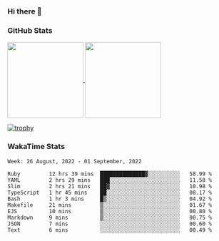 ### Hi there 👋

### GitHub Stats

<a href="https://github.com/anuraghazra/github-readme-stats">
  <img align="center" height="170px" src="https://github-readme-stats.vercel.app/api/top-langs/?username=tksfjt1024&layout=compact&count_private=true&show_icons=true&show_icons=true&theme=graywhite" />
</a>
<a href="https://github.com/anuraghazra/github-readme-stats">
  <img align="center" height="170px" src="https://github-readme-stats.vercel.app/api?username=tksfjt1024&count_private=true&show_icons=true&show_icons=true&theme=graywhite" />
</a>

[![trophy](https://github-profile-trophy.vercel.app/?username=tksfjt1024)](https://github.com/ryo-ma/github-profile-trophy)

### WakaTime Stats

<!--START_SECTION:waka-->
```text
Week: 26 August, 2022 - 01 September, 2022

Ruby         12 hrs 39 mins  ██████████████▓░░░░░░░░░░   58.99 % 
YAML         2 hrs 29 mins   ███░░░░░░░░░░░░░░░░░░░░░░   11.58 % 
Slim         2 hrs 21 mins   ██▓░░░░░░░░░░░░░░░░░░░░░░   10.98 % 
TypeScript   1 hr 45 mins    ██░░░░░░░░░░░░░░░░░░░░░░░   08.17 % 
Bash         1 hr 3 mins     █▒░░░░░░░░░░░░░░░░░░░░░░░   04.92 % 
Makefile     21 mins         ▒░░░░░░░░░░░░░░░░░░░░░░░░   01.67 % 
EJS          10 mins         ▒░░░░░░░░░░░░░░░░░░░░░░░░   00.80 % 
Markdown     9 mins          ▒░░░░░░░░░░░░░░░░░░░░░░░░   00.75 % 
JSON         7 mins          ░░░░░░░░░░░░░░░░░░░░░░░░░   00.60 % 
Text         6 mins          ░░░░░░░░░░░░░░░░░░░░░░░░░   00.49 % 
```
<!--END_SECTION:waka-->
